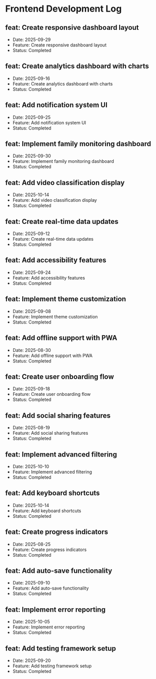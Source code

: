 # Frontend Development Log


## feat: Create responsive dashboard layout
- Date: 2025-09-29
- Feature: Create responsive dashboard layout
- Status: Completed

## feat: Create analytics dashboard with charts
- Date: 2025-09-16
- Feature: Create analytics dashboard with charts
- Status: Completed

## feat: Add notification system UI
- Date: 2025-09-25
- Feature: Add notification system UI
- Status: Completed

## feat: Implement family monitoring dashboard
- Date: 2025-09-30
- Feature: Implement family monitoring dashboard
- Status: Completed

## feat: Add video classification display
- Date: 2025-10-14
- Feature: Add video classification display
- Status: Completed

## feat: Create real-time data updates
- Date: 2025-09-12
- Feature: Create real-time data updates
- Status: Completed

## feat: Add accessibility features
- Date: 2025-09-24
- Feature: Add accessibility features
- Status: Completed

## feat: Implement theme customization
- Date: 2025-09-08
- Feature: Implement theme customization
- Status: Completed

## feat: Add offline support with PWA
- Date: 2025-08-30
- Feature: Add offline support with PWA
- Status: Completed

## feat: Create user onboarding flow
- Date: 2025-09-18
- Feature: Create user onboarding flow
- Status: Completed

## feat: Add social sharing features
- Date: 2025-08-19
- Feature: Add social sharing features
- Status: Completed

## feat: Implement advanced filtering
- Date: 2025-10-10
- Feature: Implement advanced filtering
- Status: Completed

## feat: Add keyboard shortcuts
- Date: 2025-10-14
- Feature: Add keyboard shortcuts
- Status: Completed

## feat: Create progress indicators
- Date: 2025-08-25
- Feature: Create progress indicators
- Status: Completed

## feat: Add auto-save functionality
- Date: 2025-09-10
- Feature: Add auto-save functionality
- Status: Completed

## feat: Implement error reporting
- Date: 2025-10-05
- Feature: Implement error reporting
- Status: Completed

## feat: Add testing framework setup
- Date: 2025-09-20
- Feature: Add testing framework setup
- Status: Completed
